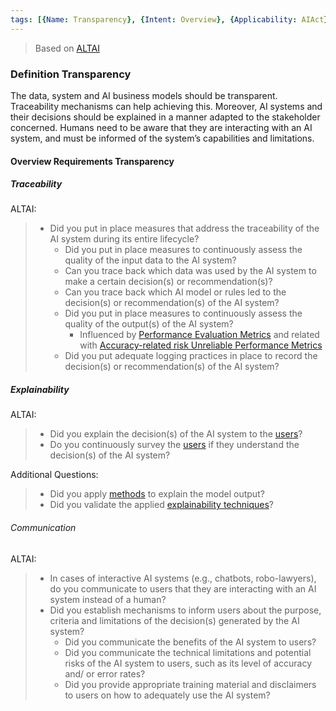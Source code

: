 ```yaml
---
tags: [{Name: Transparency}, {Intent: Overview}, {Applicability: AIAct}, {Usage Example: default_highrisk}]
---
```


> Based on [ALTAI](https://digital-strategy.ec.europa.eu/en/library/ethics-guidelines-trustworthy-ai)


### Definition Transparency
The data, system and AI business models should be transparent. Traceability mechanisms can help achieving this. Moreover, AI systems and their decisions should be explained in a manner adapted to the stakeholder concerned. Humans need to be aware that they are interacting with an AI system, and must be informed of the system’s capabilities and limitations.


#### Overview Requirements Transparency 

##### Traceability

ALTAI:
> - Did you put in place measures that address the traceability of the AI system during its entire lifecycle?
>   - Did you put in place measures to continuously assess the quality of the input data to the AI system?
>   - Can you trace back which data was used by the AI system to make a certain decision(s) or recommendation(s)?
>   - Can you trace back which AI model or rules led to the decision(s) or recommendation(s) of the AI system?
>   - Did you put in place measures to continuously assess the quality of the output(s) of the AI system?
>        - Influenced by [Performance Evaluation Metrics](./../../../2_Lifecycle/2_Development/2_Model_Evaluation/PerformanceMetrics) and related with [Accuracy-related risk Unreliable Performance Metrics](./../2_TechnicalRobustnessSafety/Accuracy/UnreliablePerformanceMetrics.md)
>   - Did you put adequate logging practices in place to record the decision(s) or recommendation(s) of the AI system?

##### Explainability 

ALTAI:
> - Did you explain the decision(s) of the AI system to the [users](./../../../1_System/Stakeholder/Stakeholder.md#2-ai-users)?
> - Do you continuously survey the [users](./../../../1_System/Stakeholder/Stakeholder.md#2-ai-users) if they understand the decision(s) of the AI system?

Additional Questions:
> - Did you apply [methods](./../../../1_System/AI_System.md#ai-technique---lifecycle-implementation) to explain the model output?
> - Did you validate the applied [explainability techniques](./../../../1_System/AI_System.md#ai-technique---lifecycle-implementation)?


###### Communication

ALTAI:
> - In cases of interactive AI systems (e.g., chatbots, robo-lawyers), do you communicate to users that they are interacting with an AI system instead of a human?
> - Did you establish mechanisms to inform users about the purpose, criteria and limitations of the decision(s) generated by the AI system?
>    - Did you communicate the benefits of the AI system to users?
>    - Did you communicate the technical limitations and potential risks of the AI system to users, such as its level of accuracy and/ or error rates?
>    - Did you provide appropriate training material and disclaimers to users on how to adequately use the AI system?

